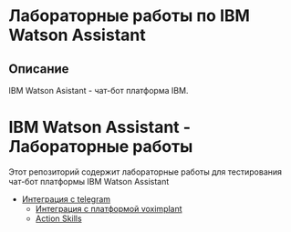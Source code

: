 # Лабораторные работы по IBM Watson Assistant

## Описание
IBM Watson Asistant - чат-бот платформа IBM.

# IBM Watson Assistant - Лабораторные работы
Этот репозиторий содержит лабораторные работы для тестирования чат-бот платформы IBM Watson Assistant
  - <a href="1.%20Nodered-Telegram.md">Интеграция с telegram</a>
	- <a href="2.%20Integration-with-Voximplant.md">Интеграция с платформой voximplant</a>
	- <a href="3.%20Action%20Skills.md">Action Skills</a>

